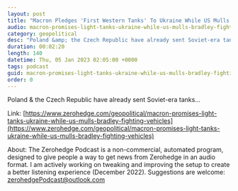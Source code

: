```yaml
---
layout: post
title: "Macron Pledges 'First Western Tanks' To Ukraine While US Mulls Bradley Fighting Vehicles"
audio: macron-promises-light-tanks-ukraine-while-us-mulls-bradley-fighting-vehicles-0
category: geopolitical
desc: "Poland &amp; the Czech Republic have already sent Soviet-era tanks..."
duration: 00:02:20
length: 140
datetime: Thu, 05 Jan 2023 02:05:00 +0000
tags: podcast
guid: macron-promises-light-tanks-ukraine-while-us-mulls-bradley-fighting-vehicles-0
order: 0
---
```

Poland &amp; the Czech Republic have already sent Soviet-era tanks...

Link: [https://www.zerohedge.com/geopolitical/macron-promises-light-tanks-ukraine-while-us-mulls-bradley-fighting-vehicles](https://www.zerohedge.com/geopolitical/macron-promises-light-tanks-ukraine-while-us-mulls-bradley-fighting-vehicles)

About: The Zerohedge Podcast is a non-commercial, automated program, designed to give people a way to get news from Zerohedge in an audio format.  I am actively working on tweaking and improving the setup to create a better listening experience (December 2022).  Suggestions are welcome: [zerohedgePodcast@outlook.com](mailto:zerohedgePodcast@outlook.com)